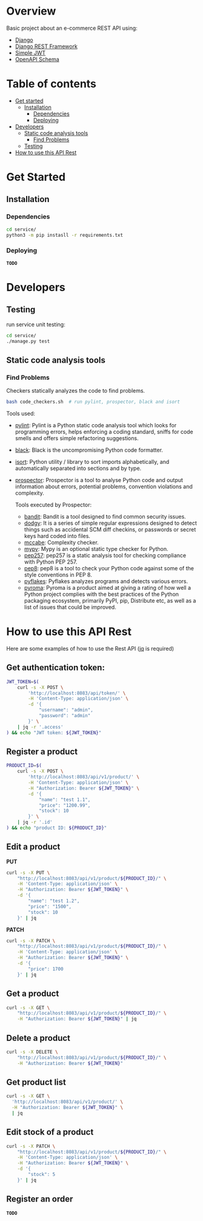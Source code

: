# Overview

Basic project about an e-commerce REST API using:
- [Django](https://www.djangoproject.com/)
- [Django REST Framework](http://www.django-rest-framework.org/)
- [Simple JWT](https://django-rest-framework-simplejwt.readthedocs.io/en/latest/)
- [OpenAPI Schema](https://www.django-rest-framework.org/api-guide/schemas/#generating-an-openapi-schema)

# Table of contents

* [Get started](#get-started)
  * [Installation](#installation)
    * [Dependencies](#dependencies)
    * [Deploying](#deploying)
* [Developers](#developerss)
  * [Static code analysis tools](#static-code-analysis-tools)
    * [Find Problems](#find-problems)
  * [Testing](#testing)
* [How to use this API Rest](#how-to-use-this-api-rest)

# Get Started

## Installation

### Dependencies

```bash
cd service/
python3 -m pip instasll -r requirements.txt
```

### Deploying

**`TODO`**

# Developers

## Testing

run service unit testing:

```bash
cd service/
./manage.py test
```

## Static code analysis tools

### Find Problems

Checkers statically analyzes the code to find problems.

```bash
bash code_checkers.sh  # run pylint, prospector, black and isort
```

Tools used:
- [pylint](https://github.com/PyCQA/pylint): Pylint is a Python static code analysis tool which looks for programming errors, helps enforcing a coding standard, sniffs for code smells and offers simple refactoring suggestions.
- [black](https://github.com/psf/black): Black is the uncompromising Python code formatter.
- [isort](https://pycqa.github.io/isort/): Python utility / library to sort imports alphabetically, and automatically separated into sections and by type.
- [prospector](https://github.com/PyCQA/prospector): Prospector is a tool to analyse Python code and output information about errors, potential problems, convention violations and complexity.

  Tools executed by Prospector:
  - [bandit](https://github.com/PyCQA/bandit): Bandit is a tool designed to find common security issues.
  - [dodgy](https://github.com/landscapeio/dodgy): It is a series of simple regular expressions designed to detect things such as accidental SCM diff checkins, or passwords or secret keys hard coded into files.
  - [mccabe](https://github.com/PyCQA/mccabe): Complexity checker.
  - [mypy](https://github.com/python/mypy): Mypy is an optional static type checker for Python.
  - [pep257](https://github.com/PyCQA/pydocstyle): pep257 is a static analysis tool for checking compliance with Python PEP 257.
  - [pep8](https://pep8.readthedocs.io/en/release-1.7.x/): pep8 is a tool to check your Python code against some of the style conventions in PEP 8.
  - [pyflakes](https://github.com/PyCQA/pyflakes): Pyflakes analyzes programs and detects various errors.
  - [pyroma](https://github.com/regebro/pyroma): Pyroma is a product aimed at giving a rating of how well a Python project complies with the best practices of the Python packaging ecosystem, primarily PyPI, pip, Distribute etc, as well as a list of issues that could be improved.

# How to use this API Rest

Here are some examples of how to use the Rest API ([jq](https://stedolan.github.io/jq/) is required)

## Get authentication token:
```bash
JWT_TOKEN=$(
    curl -s -X POST \
        'http://localhost:8083/api/token/' \
        -H 'Content-Type: application/json' \
        -d '{
            "username": "admin",
            "password": "admin"
        }' \
    | jq -r '.access'
) && echo "JWT token: ${JWT_TOKEN}"
```

## Register a product

```bash
PRODUCT_ID=$(
    curl -s -X POST \
        'http://localhost:8083/api/v1/product/' \
        -H 'Content-Type: application/json' \
        -H "Authorization: Bearer ${JWT_TOKEN}" \
        -d '{
            "name": "test 1.1",
            "price": "1200.99",
            "stock": 10
        }' \
    | jq -r '.id'
) && echo "product ID: ${PRODUCT_ID}"
```

## Edit a product

**PUT**
```bash
curl -s -X PUT \
    "http://localhost:8083/api/v1/product/${PRODUCT_ID}/" \
    -H 'Content-Type: application/json' \
    -H "Authorization: Bearer ${JWT_TOKEN}" \
    -d '{
        "name": "test 1.2",
        "price": "1500",
        "stock": 10
    }' | jq
```

**PATCH**
```bash
curl -s -X PATCH \
    "http://localhost:8083/api/v1/product/${PRODUCT_ID}/" \
    -H 'Content-Type: application/json' \
    -H "Authorization: Bearer ${JWT_TOKEN}" \
    -d '{
        "price": 1700
    }' | jq
```

## Get a product
```bash
curl -s -X GET \
    "http://localhost:8083/api/v1/product/${PRODUCT_ID}/" \
    -H "Authorization: Bearer ${JWT_TOKEN}" | jq
```

## Delete a product
```bash
curl -s -X DELETE \
    "http://localhost:8083/api/v1/product/${PRODUCT_ID}/" \
    -H "Authorization: Bearer ${JWT_TOKEN}"
```

## Get product list

```bash
curl -s -X GET \
  'http://localhost:8083/api/v1/product/' \
  -H "Authorization: Bearer ${JWT_TOKEN}" \
  | jq
```

## Edit stock of a product

```bash
curl -s -X PATCH \
    "http://localhost:8083/api/v1/product/${PRODUCT_ID}/" \
    -H 'Content-Type: application/json' \
    -H "Authorization: Bearer ${JWT_TOKEN}" \
    -d '{
        "stock": 5
    }' | jq
```

## Register an order

**`TODO`**
